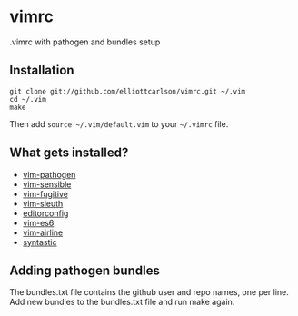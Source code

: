 # vimrc
.vimrc with pathogen and bundles setup

## Installation

```shell
git clone git://github.com/elliottcarlson/vimrc.git ~/.vim
cd ~/.vim
make
```

Then add `source ~/.vim/default.vim` to your `~/.vimrc` file. 

## What gets installed?

* [vim-pathogen](https://github.com/tpope/vim-pathogen)
* [vim-sensible](https://github.com/tpope/vim-sensible)
* [vim-fugitive](https://github.com/tpope/vim-fugitive)
* [vim-sleuth](https://github.com/tpope/vim-sleuth)
* [editorconfig](https://github.com/editorconfig/editorconfig-vim)
* [vim-es6](https://github.com/isRuslan/vim-es6)
* [vim-airline](https://github.com/bling/vim-airline)
* [syntastic](https://github.com/scooloose/syntastic)

## Adding pathogen bundles
The bundles.txt file contains the github user and repo names, one per line.
Add new bundles to the bundles.txt file and run make again.

